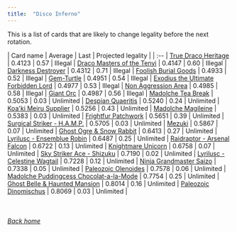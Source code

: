 ```yaml
---
title:  "Disco Inferno"
---
```


This is a list of cards that are likely to change legality before the next rotation.

| Card name | Average | Last | Projected legality |
| :-- |
[True Draco Heritage](https://db.ygoprodeck.com/card/?search=True%20Draco%20Heritage) | 0.4123 | 0.57 | Illegal |
[Draco Masters of the Tenyi](https://db.ygoprodeck.com/card/?search=Draco%20Masters%20of%20the%20Tenyi) | 0.4147 | 0.60 | Illegal |
[Darkness Destroyer](https://db.ygoprodeck.com/card/?search=Darkness%20Destroyer) | 0.4312 | 0.71 | Illegal |
[Foolish Burial Goods](https://db.ygoprodeck.com/card/?search=Foolish%20Burial%20Goods) | 0.4933 | 0.52 | Illegal |
[Gem-Turtle](https://db.ygoprodeck.com/card/?search=Gem-Turtle) | 0.4951 | 0.54 | Illegal |
[Exodius the Ultimate Forbidden Lord](https://db.ygoprodeck.com/card/?search=Exodius%20the%20Ultimate%20Forbidden%20Lord) | 0.4977 | 0.53 | Illegal |
[Non Aggression Area](https://db.ygoprodeck.com/card/?search=Non%20Aggression%20Area) | 0.4985 | 0.58 | Illegal |
[Giant Orc](https://db.ygoprodeck.com/card/?search=Giant%20Orc) | 0.4987 | 0.56 | Illegal |
[Madolche Tea Break](https://db.ygoprodeck.com/card/?search=Madolche%20Tea%20Break) | 0.5053 | 0.03 | Unlimited |
[Despian Quaeritis](https://db.ygoprodeck.com/card/?search=Despian%20Quaeritis) | 0.5240 | 0.24 | Unlimited |
[Koa'ki Meiru Supplier](https://db.ygoprodeck.com/card/?search=Koa'ki%20Meiru%20Supplier) | 0.5256 | 0.43 | Unlimited |
[Madolche Magileine](https://db.ygoprodeck.com/card/?search=Madolche%20Magileine) | 0.5383 | 0.03 | Unlimited |
[Frightfur Patchwork](https://db.ygoprodeck.com/card/?search=Frightfur%20Patchwork) | 0.5651 | 0.39 | Unlimited |
[Surgical Striker - H.A.M.P.](https://db.ygoprodeck.com/card/?search=Surgical%20Striker%20-%20H.A.M.P.) | 0.5705 | 0.03 | Unlimited |
[Mezuki](https://db.ygoprodeck.com/card/?search=Mezuki) | 0.5867 | 0.07 | Unlimited |
[Ghost Ogre & Snow Rabbit](https://db.ygoprodeck.com/card/?search=Ghost%20Ogre%20%26%20Snow%20Rabbit) | 0.6413 | 0.27 | Unlimited |
[Lyrilusc - Ensemblue Robin](https://db.ygoprodeck.com/card/?search=Lyrilusc%20-%20Ensemblue%20Robin) | 0.6487 | 0.25 | Unlimited |
[Raidraptor - Arsenal Falcon](https://db.ygoprodeck.com/card/?search=Raidraptor%20-%20Arsenal%20Falcon) | 0.6722 | 0.13 | Unlimited |
[Knightmare Unicorn](https://db.ygoprodeck.com/card/?search=Knightmare%20Unicorn) | 0.6758 | 0.07 | Unlimited |
[Sky Striker Ace - Shizuku](https://db.ygoprodeck.com/card/?search=Sky%20Striker%20Ace%20-%20Shizuku) | 0.7190 | 0.02 | Unlimited |
[Lyrilusc - Celestine Wagtail](https://db.ygoprodeck.com/card/?search=Lyrilusc%20-%20Celestine%20Wagtail) | 0.7228 | 0.12 | Unlimited |
[Ninja Grandmaster Saizo](https://db.ygoprodeck.com/card/?search=Ninja%20Grandmaster%20Saizo) | 0.7338 | 0.05 | Unlimited |
[Paleozoic Olenoides](https://db.ygoprodeck.com/card/?search=Paleozoic%20Olenoides) | 0.7578 | 0.06 | Unlimited |
[Madolche Puddingcess Chocolat-a-la-Mode](https://db.ygoprodeck.com/card/?search=Madolche%20Puddingcess%20Chocolat-a-la-Mode) | 0.7754 | 0.25 | Unlimited |
[Ghost Belle & Haunted Mansion](https://db.ygoprodeck.com/card/?search=Ghost%20Belle%20%26%20Haunted%20Mansion) | 0.8014 | 0.16 | Unlimited |
[Paleozoic Dinomischus](https://db.ygoprodeck.com/card/?search=Paleozoic%20Dinomischus) | 0.8069 | 0.03 | Unlimited |

<br>

###### [Back home](index)